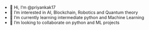 - 👋 Hi, I’m @priyankak17
- 👀 I’m interested in AI, Blockchain, Robotics and Quantum theory
- 🌱 I’m currently learning intermediate python and Machine Learning
- 💞️ I’m looking to collaborate on python and ML projects


<!---
priyankak17/priyankak17 is a ✨ special ✨ repository because its `README.md` (this file) appears on your GitHub profile.
You can click the Preview link to take a look at your changes.
--->
